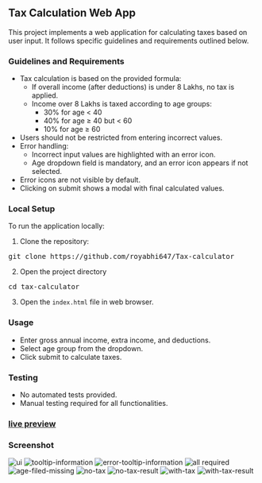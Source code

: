## Tax Calculation Web App
This project implements a web application for calculating taxes based on user input. It follows specific guidelines and requirements outlined below.

### Guidelines and Requirements
* Tax calculation is based on the provided formula:
   - If overall income (after deductions) is under 8 Lakhs, no tax is applied.
   - Income over 8 Lakhs is taxed according to age groups:
       - 30% for age < 40
       - 40% for age ≥ 40 but < 60
       - 10% for age ≥ 60
* Users should not be restricted from entering incorrect values.
* Error handling:
   - Incorrect input values are highlighted with an error icon.
   - Age dropdown field is mandatory, and an error icon appears if not selected.
* Error icons are not visible by default.
* Clicking on submit shows a modal with final calculated values.

### Local Setup
To run the application locally:

1. Clone the repository:
<pre>git clone https://github.com/royabhi647/Tax-calculator</pre>

2. Open the project directory
<pre>cd tax-calculator</pre>

3. Open the `index.html` file in web browser.

### Usage
   - Enter gross annual income, extra income, and deductions.
   - Select age group from the dropdown.
   - Click submit to calculate taxes.

### Testing
   - No automated tests provided.
   - Manual testing required for all functionalities.

### [live preview](https://main--abhi-tax-calculator.netlify.app/)

### Screenshot
 ![ui](https://github.com/royabhi647/Tax-calculator/assets/98969290/5d6ee241-5ad7-4396-936f-1d4fd0b85b66)
 ![tooltip-information](https://github.com/royabhi647/Tax-calculator/assets/98969290/b6303959-345e-48a4-a0f4-98a2ff2798ed)
 ![error-tooltip-information](https://github.com/royabhi647/Tax-calculator/assets/98969290/795827a7-2700-4805-acd3-da1975bce4c0)
 ![all required](https://github.com/royabhi647/Tax-calculator/assets/98969290/20ba0b4d-12ed-4ead-92ea-efea010e8ac9)
 ![age-filed-missing](https://github.com/royabhi647/Tax-calculator/assets/98969290/b1301df1-be6a-4b9b-a83e-61a13bb86cc7)
 ![no-tax](https://github.com/royabhi647/Tax-calculator/assets/98969290/f48bb0a9-c8b0-40ca-a45e-dbfd8df413e6)
 ![no-tax-result](https://github.com/royabhi647/Tax-calculator/assets/98969290/935b27fe-92e7-48ca-82c2-7b28499a278c)
 ![with-tax](https://github.com/royabhi647/Tax-calculator/assets/98969290/6ab4b783-f332-4bee-ac74-435fd9483a70)
 ![with-tax-result](https://github.com/royabhi647/Tax-calculator/assets/98969290/3278e63f-a8ba-4849-961c-bf8810d51633)
